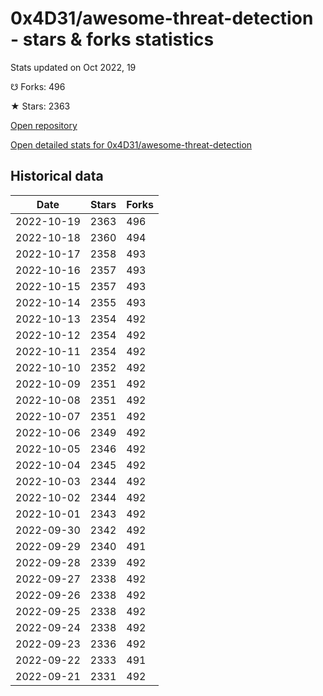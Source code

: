 # 0x4D31/awesome-threat-detection - stars & forks statistics

Stats updated on Oct 2022, 19

☋ Forks: 496

★ Stars: 2363

[Open repository](https://github.com/0x4D31/awesome-threat-detection)

[Open detailed stats for 0x4D31/awesome-threat-detection](https://reviewgithub.com/rep/0x4D31/awesome-threat-detection)

## Historical data
| Date | Stars | Forks |
|------|-------|-------|
| 2022-10-19 | 2363 | 496 | 
| 2022-10-18 | 2360 | 494 | 
| 2022-10-17 | 2358 | 493 | 
| 2022-10-16 | 2357 | 493 | 
| 2022-10-15 | 2357 | 493 | 
| 2022-10-14 | 2355 | 493 | 
| 2022-10-13 | 2354 | 492 | 
| 2022-10-12 | 2354 | 492 | 
| 2022-10-11 | 2354 | 492 | 
| 2022-10-10 | 2352 | 492 | 
| 2022-10-09 | 2351 | 492 | 
| 2022-10-08 | 2351 | 492 | 
| 2022-10-07 | 2351 | 492 | 
| 2022-10-06 | 2349 | 492 | 
| 2022-10-05 | 2346 | 492 | 
| 2022-10-04 | 2345 | 492 | 
| 2022-10-03 | 2344 | 492 | 
| 2022-10-02 | 2344 | 492 | 
| 2022-10-01 | 2343 | 492 | 
| 2022-09-30 | 2342 | 492 | 
| 2022-09-29 | 2340 | 491 | 
| 2022-09-28 | 2339 | 492 | 
| 2022-09-27 | 2338 | 492 | 
| 2022-09-26 | 2338 | 492 | 
| 2022-09-25 | 2338 | 492 | 
| 2022-09-24 | 2338 | 492 | 
| 2022-09-23 | 2336 | 492 | 
| 2022-09-22 | 2333 | 491 | 
| 2022-09-21 | 2331 | 492 | 

